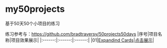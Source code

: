 # my50projects
基于50天50个小项目的练习

练习参考与：https://github.com/bradtraversy/50projects50days
|序号|项目名称|项目效果展示|
|:------:|:------:|:------:|
|01|[Expandind Cards](https://github.com/aq109/my50projects/blob/master/001.Expanding-Cards/Expanding-Cards.html)|[点击展示](https://aq109.github.io/my50projects/001.Expanding-Cards/Expanding-Cards.html)|
